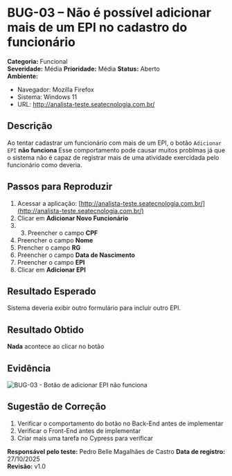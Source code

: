# BUG-03 – Não é possível adicionar mais de um EPI no cadastro do funcionário

**Categoria:** Funcional  
**Severidade:** Média 
**Prioridade:** Média 
**Status:** Aberto  
**Ambiente:**  
- Navegador: Mozilla Firefox
- Sistema: Windows 11
- URL: http://analista-teste.seatecnologia.com.br/

## Descrição
Ao tentar cadastrar um funcionário com mais de um EPI, o botão `Adicionar EPI` **não funciona** 
Esse comportamento pode causar muitos problmas já que o sistema não é capaz de registrar mais de uma atividade exercidada pelo funcionário como deveria.

## Passos para Reproduzir
1. Acessar a aplicação: [http://analista-teste.seatecnologia.com.br/](http://analista-teste.seatecnologia.com.br/)  
2. Clicar em **Adicionar Novo Funcionário**
3. 3. Preencher o campo **CPF**  
4. Preencher o campo **Nome**  
5. Prencher o campo **RG**
6. Preencher o campo **Data de Nascimento**
7. Preencher o campo **EPI**
8. Clicar em **Adicionar EPI**

## Resultado Esperado
Sistema deveria exibir outro formulário para incluir outro EPI.

## Resultado Obtido
**Nada** acontece ao clicar no botão

## Evidência
![BUG-03 - Botão de adicionar EPI não funciona](/cypress/screenshots/formulario.cy.js/Formulario%20--%20Deve%20inserir%20mais%20de%20um%20EPI%20para%20um%20funcionário%20(failed)%20(attempt%202).png)

## Sugestão de Correção
1. Verificar o comportamento do botão no Back-End antes de implementar
2. Verificar o Front-End antes de implementar
3. Criar mais uma tarefa no Cypress para verificar

**Responsável pelo teste:** Pedro Belle Magalhães de Castro 
**Data de registro:** 27/10/2025  
**Revisão:** v1.0